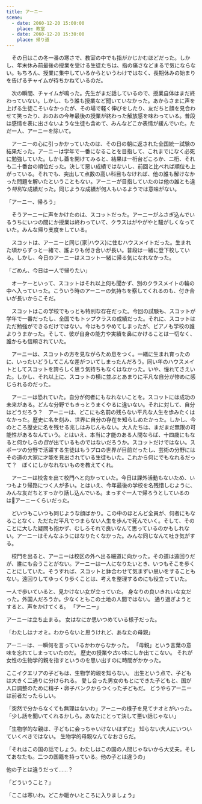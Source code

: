 ```yaml
---
title: アーニー
scene:
  - date: 2060-12-20 15:00:00
    place: 教室
  - date: 2060-12-20 15:30:00
    place: 帰り道
---
```


　その日はこの冬一番の寒さで、教室の中でも指がかじかむほどだった。しかし、年末休み前最後の授業を受ける生徒たちは、指の痛さなどまるで気にならない。もちろん、授業に集中しているからというわけではなく、長期休みの始まりを告げるチャイムが待ちかねているのだ。

　次の瞬間、チャイムが鳴った。先生がまだ話しているので、授業自体はまだ終わっていない。しかし、もう誰も授業など聞いていなかった。あからさまに声を上げる生徒こそいなかったが、その場で軽く伸びをしたり、友だちと顔を見合わせて笑ったり、おのおの今年最後の授業が終わった解放感を味わっている。普段は感情を表に出さないような生徒も含めて、みんなどこか表情が緩んでいた。ただ一人、アーニーを除いて。

　アーニーの心に引っかかっていたのは、その日の朝に返された全国統一試験の結果だった。アーニーは学年で一番になることを目指して、これまでになく必死に勉強していた。しかし蓋を開けてみると、結果は一桁台どころか、二桁、それも二十番台の順位だった。決して悪い成績ではないし、前回と比べれば順位も上がっている。それでも、突出して点数の高い科目もなければ、他の誰も解けなかった問題を解いたということもない。アーニーが目指していたのは他の誰とも違う*特別*な成績だった。同じような成績が何人もいるようでは意味がない。

「アーニー、帰ろう」

　そうアーニーに声をかけたのは、スコットだった。アーニーがふさぎ込んでいるうちにいつの間にか授業は終わっていて、クラスはがやがやと騒がしくなっていた。みんな帰り支度をしている。

　スコットは、アーニーと同じ{家|ハウス}に住むハウスメイトだった。生まれた頃からずっと一緒で、誰よりも付き合いが長い。普段は一緒に登下校している。しかし、今日のアーニーはスコット一緒に帰る気になれなかった。

「ごめん、今日は一人で帰りたい」

　オーケーといって、スコットはそれ以上何も聞かず、別のクラスメイトの輪の中へ入っていった。こういう時のアーニーの気持ちを察してくれるのも、付き合いが長いからこそだ。

　スコットはこの学校でもっとも特別な存在だった。今回の試験も、スコットが学年で一番だったし、全国でもトップクラスの成績だった。それに、スコットはただ勉強ができるだけではない。今はもうやめてしまったが、ピアノも学校の誰よりうまかった。そして、彼が自身の能力や実績を鼻にかけることは一切なく、誰からも信頼されていた。

　アーニーは、スコットの方を見ながらため息をつく。一緒に生まれ育ったのに、いったいどうしてこんな差がついてしまったんだろう。同い年のハウスメイトとしてスコットを誇らしく思う気持ちもなくはなかった。いや、憧れてさえいた。しかし、それ以上に、スコットの横に並ぶとあまりに平凡な自分が惨めに感じられるのだった。

　アーニーは恐れていた。自分が何者にもなれないことを。スコットには成功の未来がある。どんな分野でもきっとうまくやるに違いない。それに対して、自分はどうだろう？　アーニーは、どこにも名前の残らない平凡な人生を歩みたくはなかった。歴史に名を刻み、世界に自分の存在を知らしめたかった。しかし、今のところ歴史に名を残せる兆しはみじんもない。大人たちは、まだまだ無限の可能性があるなんていう。とはいえ、本当に才能のある人間ならば、十四歳にもなると何かしらの*目*が出ているものではないだろうか。スコットだけではない。スポーツの分野で活躍する生徒はもうプロの世界が目前だったし、芸術の分野にはその道の大家に才能を見出されている生徒もいた。これから何にでもなれるだって？　ぼくにしかなれないものを教えてくれ。

　アーニーは校舎を出て校門へと向かっていた。今日は課外活動もないため、いつもより帰路につく人が多い。とはいえ、今年最後の学校を名残惜しむように、みんな友だちとすっかり話し込んでいる。まっすぐ一人で帰ろうとしているのはアーニーくらいだった。

　どいつもこいつも同じような顔ばかり。この中のほとんど全員が、何者にもなることなく、ただただ平凡でつまらない人生を歩んで死んでいく。そして、そのことに大した疑問も抱かず、むしろそれで良いなんて思っているのかもしれない。アーニーはそんなふうにはなりたくなかった。みんな同じなんて吐き気がする。

　校門を出ると、アーニーは校区の外へ出る細道に向かった。その道は遠回りだが、誰にも会うことがない。アーニーは一人になりたいとき、いつもそこを歩くことにしていた。そうすれば、スコットと鉢合わせて気まずい思いをすることもない。遠回りしてゆっくり歩くことは、考えを整理するのにも役立っていた。



一人で歩いていると、見かけない女が立っていた。
身なりの良いきれいな女だった。外国人だろうか。少なくともこの土地の人間ではない。
通り過ぎようとすると、声をかけてくる。
「アーニー」

アーニーは立ち止まる。
女はなにか思いつめている様子だった。

「わたしはナオミ。わからないと思うけれど、あなたの母親」

アーニーは、一瞬何を言っているかわからなかった。
「母親」という言葉の意味を忘れてしまっていたのだ。
歴史の授業や*古い*本にしか出てこない。
それが女性の生物学的親を指すというのを思い出すのに時間がかかった。

ここイクエリアの子どもは、生物学的親を知らない。
出生という点で、子どもは大きく二通りに分けられる。
愛し合った男女のもとにできた子どもと、国が人口調整のために精子・卵子バンクからつくった子どもだ。
どうやらアーニーは前者だったらしい。

「突然で分からなくても無理はないわ」アーニーの様子を見てナオミがいった。
「少し話を聞いてくれるかしら。あなたにとって決して悪い話じゃない」

「生物学的な親は、子どもに会っちゃいけないはずだ」
知らない大人にいついていくべきではない。
生物学的母親なんてなおさらだ。

「それはこの国の話でしょう。わたしはこの国の人間じゃないから大丈夫。そしてあなたも。二つの国籍を持っている。他の子とは違うの」

他の子とは違うだって……？

「どういうこと？」

「ここは寒いわ。どこか暖かいところに入りましょう」

